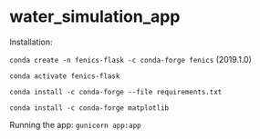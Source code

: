 # water_simulation_app

Installation: 

`conda create -n fenics-flask -c conda-forge fenics` (2019.1.0)

`conda activate fenics-flask`

`conda install -c conda-forge --file requirements.txt`

`conda install -c conda-forge matplotlib`


Running the app:
`gunicorn app:app`
